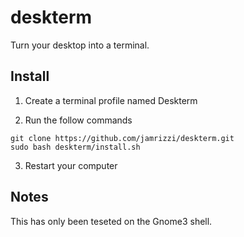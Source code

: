 # deskterm
Turn your desktop into a terminal.

## Install
1. Create a terminal profile named Deskterm

2. Run the follow commands

  ```
  git clone https://github.com/jamrizzi/deskterm.git
  sudo bash deskterm/install.sh
  ```

3. Restart your computer

## Notes
This has only been teseted on the Gnome3 shell.
